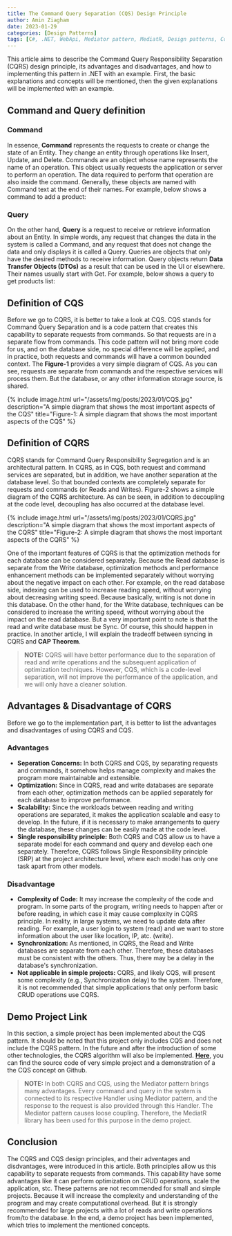 ```yaml
---
title: The Command Query Separation (CQS) Design Principle
author: Amin Ziagham
date: 2023-01-29
categories: [Design Patterns]
tags: [C#, .NET, WebApi, Mediator pattern, MediatR, Design patterns, Command, Query, CSQ, CQRS, Postman, Swagger, REST Client]
---
```


This article aims to describe the Command Query Responsibility Separation (CQRS) design principle, its advantages and disadvantages, and how to implementing this pattern in .NET with an example. First, the basic explanations and concepts will be mentioned, then the given explanations will be implemented with an example.

## Command and Query definition
### Command
In essence, **Command** represents the requests to create or change the state of an Entity. They change an entity through operations like Insert, Update, and Delete. Commands are an object whose name represents the name of an operation. This object usually requests the application or server to perform an operation. The data required to perform that operation are also inside the command. Generally, these objects are named with Command text at the end of their names. For example, below shows a command to add a product:

<script src="https://gist.github.com/ziagham/d792f95d3c2f6d4f997fcdaecf4b5359.js"></script>

### Query
On the other hand, **Query** is a request to receive or retrieve information about an Entity. In simple words, any request that changes the data in the system is called a Command, and any request that does not change the data and only displays it is called a Query. Queries are objects that only have the desired methods to receive information. Query objects return **Data Transfer Objects (DTOs)** as a result that can be used in the UI or elsewhere. Their names usually start with Get. For example, below shows a query to get products list:

<script src="https://gist.github.com/ziagham/7e46af616f34d0461e5159e2fae7cb01.js"></script>

## Definition of CQS
Before we go to CQRS, it is better to take a look at CQS. CQS stands for Command Query Separation and is a code pattern that creates this capability to separate requests from commands. So that requests are in a separate flow from commands. This code pattern will not bring more code for us, and on the database side, no special difference will be applied, and in practice, both requests and commands will have a common bounded context. The **Figure-1** provides a very simple diagram of CQS. As you can see, requests are separate from commands and the respective services will process them. But the database, or any other information storage source, is shared.

{% include image.html url="/assets/img/posts/2023/01/CQS.jpg" description="A simple diagram that shows the most important aspects of the CQS" title="Figure-1: A simple diagram that shows the most important aspects of the CQS" %}

## Definition of CQRS
CQRS stands for Command Query Responsibility Segregation and is an architectural pattern. In CQRS, as in CQS, both request and command services are separated, but in addition, we have another separation at the database level. So that bounded contexts are completely separate for requests and commands (or Reads and Writes). Figure-2 shows a simple diagram of the CQRS architecture. As can be seen, in addition to decoupling at the code level, decoupling has also occurred at the database level.

{% include image.html url="/assets/img/posts/2023/01/CQRS.jpg" description="A simple diagram that shows the most important aspects of the CQRS" title="Figure-2: A simple diagram that shows the most important aspects of the CQRS" %}

One of the important features of CQRS is that the optimization methods for each database can be considered separately. Because the Read database is separate from the Write database, optimization methods and performance enhancement methods can be implemented separately without worrying about the negative impact on each other. For example, on the read database side, indexing can be used to increase reading speed, without worrying about decreasing writing speed. Because basically, writing is not done in this database. On the other hand, for the Write database, techniques can be considered to increase the writing speed, without worrying about the impact on the read database. But a very important point to note is that the read and write database must be Sync. Of course, this should happen in practice. In another article, I will explain the tradeoff between syncing in CQRS and **CAP Theorem**.

<blockquote class="yellow">
<b>NOTE:</b> CQRS will have better performance due to the separation of read and write operations and the subsequent application of optimization techniques. However, CQS, which is a code-level separation, will not improve the performance of the application, and we will only have a cleaner solution.
</blockquote>

## Advantages & Disadvantage of CQRS
Before we go to the implementation part, it is better to list the advantages and disadvantages of using CQRS and CQS.

### Advantages
- **Seperation Concerns:** In both CQRS and CQS, by separating requests and commands, it somehow helps manage complexity and makes the program more maintainable and extensible.
- **Optimization:** Since in CQRS, read and write databases are separate from each other, optimization methods can be applied separately for each database to improve performance.
- **Scalability:** Since the workloads between reading and writing operations are separated, it makes the application scalable and easy to develop. In the future, if it is necessary to make arrangements to query the database, these changes can be easily made at the code level.
- **Single responsibility principle:** Both CQRS and CQS allow us to have a separate model for each command and query and develop each one separately. Therefore, CQRS follows Single Responsibility principle (SRP) at the project architecture level, where each model has only one task apart from other models.

### Disadvantage
- **Complexity of Code:** It may increase the complexity of the code and program. In some parts of the program, writing needs to happen after or before reading, in which case it may cause complexity in CQRS principle. In reality, in large systems, we need to update data after reading. For example, a user login to system (read) and we want to store information about the user like location, IP, atc. (write).
- **Synchronization:** As mentioned, in CQRS, the Read and Write databases are separate from each other. Therefore, these databases must be consistent with the others. Thus, there may be a delay in the database's synchronization.
- **Not applicable in simple projects:** CQRS, and likely CQS, will present some complexity (e.g., Synchronization delay) to the system. Therefore, it is not recommended that simple applications that only perform basic CRUD operations use CQRS.

## Demo Project Link
In this section, a simple project has been implemented about the CQS pattern. It should be noted that this project only includes CQS and does not include the CQRS pattern. In the future and after the introduction of some other technologies, the CQRS algorithm will also be implemented.
<a target="_blank" href="https://github.com/NextCodeBlock/CQS-Demo">**Here**</a>, you can find the source code of very simple project and a demonstration of a the CQS concept on Github.

<blockquote class="yellow">
<b>NOTE:</b> In both CQRS and CQS, using the Mediator pattern brings many advantages. Every command and query in the system is connected to its respective Handler using Mediator pattern, and the response to the request is also provided through this Handler. The Mediator pattern causes loose coupling. Therefore, the MediatR library has been used for this purpose in the demo project.
</blockquote>

## Conclusion
The CQRS and CQS design principles, and their adventages and disdvantages, were introduced in this article. Both principles allow us this capability to separate requests from commands. This capability have some advantages like it can perform optimization on CRUD operations, scale the application, stc. These patterns are not recommended for small and simple projects. Because it will increase the complexity and understanding of the program and may create computational overhead. But it is strongly recommended for large projects with a lot of reads and write operations from/to the database. In the end, a demo project has been implemented, which tries to implement the mentioned concepts.